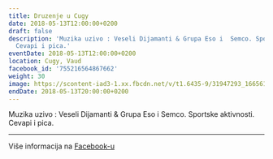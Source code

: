 ```yaml
---
title: Druzenje u Cugy
date: 2018-05-13T12:00:00+0200
draft: false
description: 'Muzika uzivo : Veseli Dijamanti & Grupa Eso i  Semco. Sportske aktivnosti.
  Cevapi i pica.'
eventDate: 2018-05-13T12:00:00+0200
location: Cugy, Vaud
facebook_id: '755216564867662'
weight: 30
image: https://scontent-iad3-1.xx.fbcdn.net/v/t1.6435-9/31947293_1665614486867697_1159691004425535488_n.jpg?_nc_cat=104&ccb=1-7&_nc_sid=9e60e4&_nc_ohc=UuVJJEty1AUQ7kNvwHLjmvT&_nc_oc=AdkIOIqPRsTodd4mMdpL3cfQIWJeUumXjwgCfXT7pROj37-4GWlOLgjxtXsZbrAh1vw&_nc_zt=23&_nc_ht=scontent-iad3-1.xx&edm=ABTKTjYEAAAA&_nc_gid=Dco5vyglLqwic9bfO46Erw&oh=00_AfK2gVYgAZN88juM8snQXvQDxECvu7By6WXWdlTR2nqxmg&oe=6861C95A
endDate: 2018-05-13T20:00:00+0200
---
```


Muzika uzivo : Veseli Dijamanti & Grupa Eso i  Semco. Sportske aktivnosti. Cevapi i pica.

---

Više informacija na [Facebook-u](https://facebook.com/events/755216564867662)